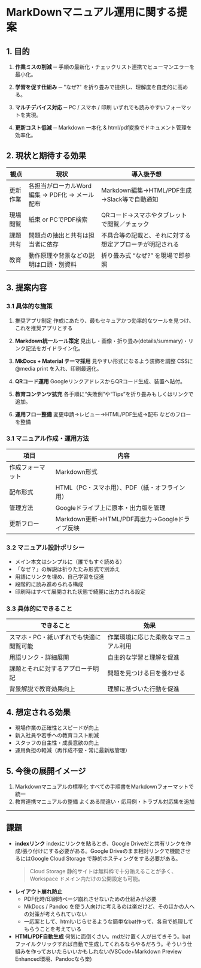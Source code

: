 # MarkDownマニュアル運用に関する提案

## 1. 目的
1. **作業ミスの削減** ─ 手順の最新化・チェックリスト連携でヒューマンエラーを最小化。

2. **学習を促す仕組み** ─ "なぜ?" を折り畳みで提供し、理解度を自走的に高める。

3. **マルチデバイス対応** ─ PC / スマホ / 印刷 いずれでも読みやすいフォーマットを実現。

4. **更新コスト低減** ─ Markdown 一本化 & html/pdf変換でドキュメント管理を効率化。



## 2. 現状と期待する効果
| 観点 | 現状 | 導入後予想 |
|------|--------------------------------|----------------|
| 更新作業 | 各担当がローカルWord編集 → PDF化 → メール配布 | Markdown編集→HTML/PDF生成→Slack等で自動通知 |
| 現場閲覧 | 紙束 or PCでPDF検索 | QRコード→スマホやタブレットで閲覧／チェック |
| 課題共有	| 問題点の抽出と共有は担当者に依存	| 不具合等の記載と、それに対する想定アプローチが明記される| 
| 教育	| 動作原理や背景などの説明は口頭・別資料| 折り畳み式 “なぜ?” を現場で即参照| 

## 3. 提案内容

### 3.1 具体的な施策
1. 推奨アプリ制定
作成にあたり、最もセキュアかつ効率的なツールを見つけ、これを推奨アプリとする

2. **Markdown統一ルール策定**
見出し・画像・折り畳み(details/summary)・リンク記法をガイドライン化。

3. **MkDocs + Material テーマ採用**
見やすい形式になるよう装飾を調整
CSSに @media print を入れ、印刷最適化。
4. **QRコード運用**
GoogleリンクアドレスからQRコード生成、装置へ貼付。
5. **教育コンテンツ拡充**
各手順に“失敗例”や“Tips”を折り畳みもしくはリンクで追加。
6. **運用フロー整備**
変更申請→レビュー→HTML/PDF生成→配布 などのフローを整備

### 3.1 マニュアル作成・運用方法
| 項目 | 内容 |
|---|---|
| 作成フォーマット | Markdown形式 | 
| 配布形式 | HTML（PC・スマホ用）、PDF（紙・オフライン用） |
| 管理方法 | Googleドライブ上に原本・出力版を管理 |
| 更新フロー | Markdown更新→HTML/PDF再出力→Googleドライブ反映 |

### 3.2 マニュアル設計ポリシー
- メイン本文はシンプルに（誰でもすぐ読める）
- 「なぜ？」の解説は折りたたみ形式で別添え
- 用語にリンクを埋め、自己学習を促進
- 段階的に読み進められる構成
- 印刷時はすべて展開された状態で綺麗に出力される設定
### 3.3 具体的にできること
| できること| 効果|
|---|---|
|スマホ・PC・紙いずれでも快適に閲覧可能|作業環境に応じた柔軟なマニュアル利用|
|用語リンク・詳細展開|自主的な学習と理解を促進|
|課題とそれに対するアプローチ明記|問題を見つける目を養わせる|
|背景解説で教育効果向上|理解に基づいた行動を促進|
## 4. 想定される効果
- 現場作業の正確性とスピードが向上
- 新入社員や若手への教育コスト削減
- スタッフの自主性・成長意欲の向上
- 運用負担の軽減（再作成不要・常に最新版管理）

## 5. 今後の展開イメージ
1. Markdownマニュアルの標準化
すべての手順書をMarkdownフォーマットで統一
2. 教育連携マニュアルの整備
よくある間違い・応用例・トラブル対応集を追加
---
## 課題
- **indexリンク**
    indexにリンクを貼るとき、Google Driveだと共有リンクを作成/張り付けにする必要がある。Google Driveのまま相対リンクで機能させるにはGoogle Cloud Storage で静的ホスティングをする必要がある。
    >Cloud Storage 静的サイトは無料枠で十分賄えることが多く、
Workspace ドメイン内だけの公開設定も可能。
- **レイアウト崩れ防止**
    - PDF化時/印刷時ページ崩れさせないための仕組みが必要
    - MkDocs / Pandoc を使う人向けに考えるのは楽だけど、そのほかの人への対策が考えられていない
    - 一応案として、htmlいじらせるような簡単なbat作って、各自で処理してもらうことを考えている
- **HTML/PDF自動生成**
何気に面倒くさい。mdだけ置く人が出てきそう。batファイルクリックすれば自動で生成してくれるならやるだろう。そういう仕組みを作っておいたらいいかもしれない(VSCode+Markdown Preview Enhanced環境、Pandocなら楽)

